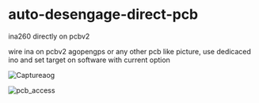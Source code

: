 
# auto-desengage-direct-pcb
ina260 directly on pcbv2

wire ina on pcbv2 agopengps or any other pcb like picture, use dedicaced ino and set target on software with current option

![Captureaog](https://user-images.githubusercontent.com/32975584/149010658-e502bc04-3fe7-4f5e-a3ba-e589d4b53977.png)

![pcb_access](https://user-images.githubusercontent.com/32975584/149011642-d9783bc9-4b72-47d8-97e4-2700de0da2c9.png)
